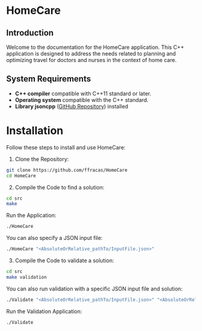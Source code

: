 # HomeCare
## Introduction
Welcome to the documentation for the HomeCare application. This C++ application is designed to address the needs related to planning and optimizing travel for doctors and nurses in the context of home care.

## System Requirements
- **C++ compiler** compatible with C++11 standard or later.
- **Operating system** compatible with the C++ standard.
- **Library jsoncpp** ([GitHub Repository](https://github.com/open-source-parsers/jsoncpp?tab=readme-ov-file)) installed

# Installation
Follow these steps to install and use HomeCare:

1. Clone the Repository:

``` bash
git clone https://github.com/ffracas/HomeCare
cd HomeCare
```

2. Compile the Code to find a solution:
    
``` bash
cd src
make
```

Run the Application:

```bash
./HomeCare
```
You can also specify a JSON input file:
```bash
./HomeCare "<AbsoluteOrRelative_pathTo/InputFile.json>"
```

3. Compile the Code to validate a solution:

``` bash
cd src
make validation
```
You can also run validation with a specific JSON input file and solution:
```bash
./Validate "<AbsoluteOrRelative_pathTo/InputFile.json>" "<AbsoluteOrRelative_pathTo/SolutionFile.json>"
```

Run the Validation Application:

```bash
./Validate
```
